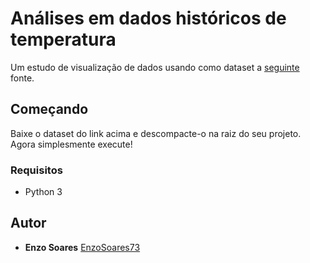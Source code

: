# Análises em dados históricos de temperatura

Um estudo de visualização de dados usando como dataset
a [seguinte](https://www.kaggle.com/datasets/berkeleyearth/climate-change-earth-surface-temperature-data) fonte.

## Começando

Baixe o dataset do link acima e descompacte-o na raiz do seu projeto. Agora simplesmente execute!

### Requisitos

- Python 3

## Autor

- **Enzo Soares**
  [EnzoSoares73](https://github.com/EnzoSoares73)